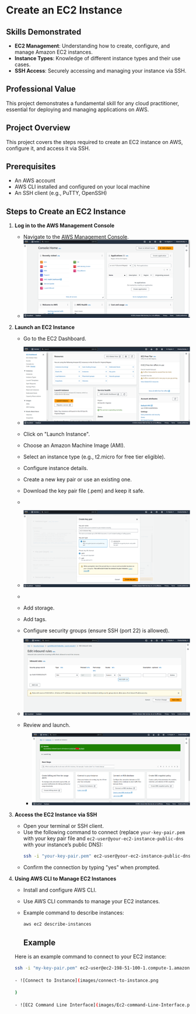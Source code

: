 # Create an EC2 Instance

## Skills Demonstrated
- **EC2 Management**: Understanding how to create, configure, and manage Amazon EC2 instances.
- **Instance Types**: Knowledge of different instance types and their use cases.
- **SSH Access**: Securely accessing and managing your instance via SSH.

## Professional Value
This project demonstrates a fundamental skill for any cloud practitioner, essential for deploying and managing applications on AWS.

## Project Overview
This project covers the steps required to create an EC2 instance on AWS, configure it, and access it via SSH.

## Prerequisites
- An AWS account
- AWS CLI installed and configured on your local machine
- An SSH client (e.g., PuTTY, OpenSSH)

## Steps to Create an EC2 Instance

1. **Log in to the AWS Management Console**
   - Navigate to the [AWS Management Console](https://aws.amazon.com/console/).
   - ![AWS Management Console](images/AWS-management-console.png)

2. **Launch an EC2 Instance**
   - Go to the EC2 Dashboard.

   - ![EC2 Dashboard](images/EC2-Dashboard.png)

   - Click on "Launch Instance".
   - Choose an Amazon Machine Image (AMI).
   - Select an instance type (e.g., t2.micro for free tier eligible).
   - Configure instance details.
   - Create a new key pair or use an existing one.
   - Download the key pair file (.pem) and keep it safe.
   - 
   - ![Create Key Pair](images/Create-Key-Pair.png)
   - 
   - Add storage.
   - Add tags.
   - Configure security groups (ensure SSH (port 22) is allowed).

    - ![Configure Security Group](images/configure-security-group.png)

   - Review and launch.
   
      - ![Review and Launch](images/review-and-launch.png)

  

4. **Access the EC2 Instance via SSH**
   - Open your terminal or SSH client.
   - Use the following command to connect (replace `your-key-pair.pem` with your key pair file and `ec2-user@your-ec2-instance-public-dns` with your instance’s public DNS):
     ```sh
     ssh -i "your-key-pair.pem" ec2-user@your-ec2-instance-public-dns
     ```
   - Confirm the connection by typing "yes" when prompted.
 

5. **Using AWS CLI to Manage EC2 Instances**
   - Install and configure AWS CLI.
   - Use AWS CLI commands to manage your EC2 instances.
   - Example command to describe instances:
     ```sh
     aws ec2 describe-instances
     
     ```

       ## Example
   Here is an example command to connect to your EC2 instance:

     ```sh
   ssh -i "my-key-pair.pem" ec2-user@ec2-198-51-100-1.compute-1.amazonaws.com

   - ![Connect to Instance](images/connect-to-instance.png

   )

   - ![EC2 Command Line Interface](images/Ec2-command-Line-Interface.png)







